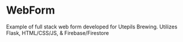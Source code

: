 # WebForm
Example of full stack web form developed for Utepils Brewing. Utilizes Flask, HTML/CSS/JS, &amp; Firebase/Firestore
